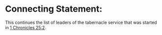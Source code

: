 # Connecting Statement:

This continues the list of leaders of the tabernacle service that was started in [1 Chronicles 25:2](../25/02.md).